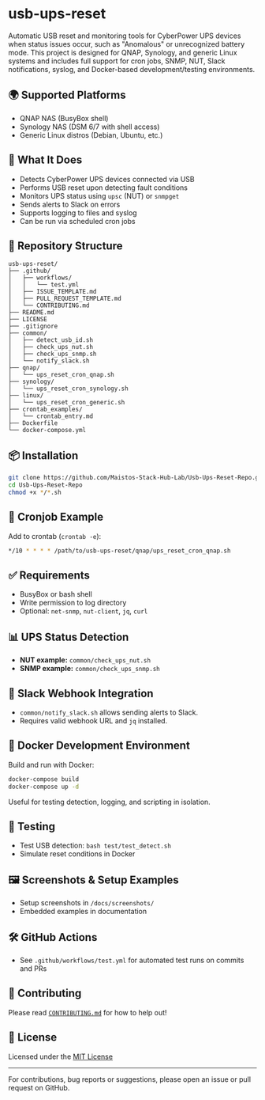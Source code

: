 # usb-ups-reset

Automatic USB reset and monitoring tools for CyberPower UPS devices when status issues occur, such as "Anomalous" or unrecognized battery mode. This project is designed for QNAP, Synology, and generic Linux systems and includes full support for cron jobs, SNMP, NUT, Slack notifications, syslog, and Docker-based development/testing environments.

## 🌍 Supported Platforms
- QNAP NAS (BusyBox shell)
- Synology NAS (DSM 6/7 with shell access)
- Generic Linux distros (Debian, Ubuntu, etc.)

## 🔧 What It Does
- Detects CyberPower UPS devices connected via USB
- Performs USB reset upon detecting fault conditions
- Monitors UPS status using `upsc` (NUT) or `snmpget`
- Sends alerts to Slack on errors
- Supports logging to files and syslog
- Can be run via scheduled cron jobs

## 📁 Repository Structure
```
usb-ups-reset/
├── .github/
│   ├── workflows/
│   │   └── test.yml
│   ├── ISSUE_TEMPLATE.md
│   ├── PULL_REQUEST_TEMPLATE.md
│   └── CONTRIBUTING.md
├── README.md
├── LICENSE
├── .gitignore
├── common/
│   ├── detect_usb_id.sh
│   ├── check_ups_nut.sh
│   ├── check_ups_snmp.sh
│   └── notify_slack.sh
├── qnap/
│   └── ups_reset_cron_qnap.sh
├── synology/
│   └── ups_reset_cron_synology.sh
├── linux/
│   └── ups_reset_cron_generic.sh
├── crontab_examples/
│   └── crontab_entry.md
├── Dockerfile
└── docker-compose.yml
```

## 📦 Installation
```bash
git clone https://github.com/Maistos-Stack-Hub-Lab/Usb-Ups-Reset-Repo.git
cd Usb-Ups-Reset-Repo
chmod +x */*.sh
```

## 🔁 Cronjob Example
Add to crontab (`crontab -e`):
```bash
*/10 * * * * /path/to/usb-ups-reset/qnap/ups_reset_cron_qnap.sh
```

## ✅ Requirements
- BusyBox or bash shell
- Write permission to log directory
- Optional: `net-snmp`, `nut-client`, `jq`, `curl`

## 📊 UPS Status Detection
- **NUT example:** `common/check_ups_nut.sh`
- **SNMP example:** `common/check_ups_snmp.sh`

## 📣 Slack Webhook Integration
- `common/notify_slack.sh` allows sending alerts to Slack.
- Requires valid webhook URL and `jq` installed.

## 🐋 Docker Development Environment
Build and run with Docker:
```bash
docker-compose build
docker-compose up -d
```
Useful for testing detection, logging, and scripting in isolation.

## 🧪 Testing
- Test USB detection: `bash test/test_detect.sh`
- Simulate reset conditions in Docker

## 🖼️ Screenshots & Setup Examples
- Setup screenshots in `/docs/screenshots/`
- Embedded examples in documentation

## 🛠️ GitHub Actions
- See `.github/workflows/test.yml` for automated test runs on commits and PRs

## 🤝 Contributing
Please read [`CONTRIBUTING.md`](.github/CONTRIBUTING.md) for how to help out!

## 📝 License
Licensed under the [MIT License](LICENSE)

---

For contributions, bug reports or suggestions, please open an issue or pull request on GitHub.